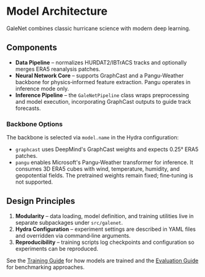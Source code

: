 # Model Architecture

GaleNet combines classic hurricane science with modern deep learning.

## Components

- **Data Pipeline** – normalizes HURDAT2/IBTrACS tracks and optionally merges
  ERA5 reanalysis patches.
- **Neural Network Core** – supports GraphCast and a Pangu‑Weather backbone for
  physics‑informed feature extraction. Pangu operates in inference mode only.
- **Inference Pipeline** – the `GaleNetPipeline` class wraps preprocessing and
  model execution, incorporating GraphCast outputs to guide track forecasts.

### Backbone Options

The backbone is selected via `model.name` in the Hydra configuration:

- `graphcast` uses DeepMind's GraphCast weights and expects 0.25° ERA5 patches.
- `pangu` enables Microsoft's Pangu‑Weather transformer for inference. It
  consumes 3D ERA5 cubes with wind, temperature, humidity, and geopotential
  fields. The pretrained weights remain fixed; fine‑tuning is not supported.

## Design Principles

1. **Modularity** – data loading, model definition, and training utilities live
   in separate subpackages under `src/galenet`.
2. **Hydra Configuration** – experiment settings are described in YAML files and
   overridden via command‑line arguments.
3. **Reproducibility** – training scripts log checkpoints and configuration so
   experiments can be reproduced.

See the [Training Guide](training.md) for how models are trained and the
[Evaluation Guide](evaluation.md) for benchmarking approaches.
